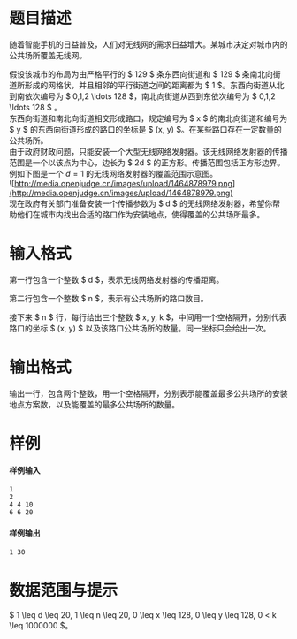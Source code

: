 
# 题目描述

随着智能手机的日益普及，人们对无线网的需求日益增大。某城市决定对城市内的公共场所覆盖无线网。

假设该城市的布局为由严格平行的 $ 129 $ 条东西向街道和 $ 129 $ 条南北向街道所形成的网格状，并且相邻的平行街道之间的距离都为 $ 1 $。东西向街道从北到南依次编号为 $ 0,1,2 \ldots 128 $，南北向街道从西到东依次编号为 $ 0,1,2 \ldots 128 $ 。  
东西向街道和南北向街道相交形成路口，规定编号为 $ x $ 的南北向街道和编号为 $ y $ 的东西向街道形成的路口的坐标是 $ (x, y) $。在某些路口存在一定数量的公共场所。  
由于政府财政问题，只能安装一个大型无线网络发射器。该无线网络发射器的传播范围是一个以该点为中心，边长为 $ 2d $ 的正方形。传播范围包括正方形边界。  
例如下图是一个 $d = 1$ 的无线网络发射器的覆盖范围示意图。  
![http://media.openjudge.cn/images/upload/1464878979.png](http://media.openjudge.cn/images/upload/1464878979.png)  
现在政府有关部门准备安装一个传播参数为 $ d $ 的无线网络发射器，希望你帮助他们在城市内找出合适的路口作为安装地点，使得覆盖的公共场所最多。

# 输入格式

第一行包含一个整数 $ d $，表示无线网络发射器的传播距离。

第二行包含一个整数 $ n $，表示有公共场所的路口数目。

接下来 $ n $ 行，每行给出三个整数 $ x, y, k $，中间用一个空格隔开，分别代表路口的坐标 $ (x, y) $ 以及该路口公共场所的数量。同一坐标只会给出一次。

# 输出格式

输出一行，包含两个整数，用一个空格隔开，分别表示能覆盖最多公共场所的安装地点方案数，以及能覆盖的最多公共场所的数量。

# 样例

#### 样例输入
```plain
1
2
4 4 10
6 6 20
```

#### 样例输出
```plain
1 30
```

# 数据范围与提示

$ 1 \leq d \leq 20, 1 \leq n \leq 20, 0 \leq x \leq 128, 0 \leq y \leq 128, 0 < k \leq 1000000 $。

